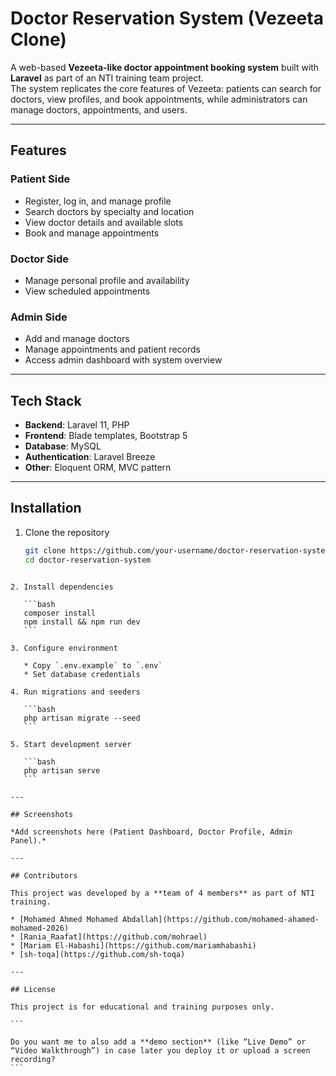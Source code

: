 # Doctor Reservation System (Vezeeta Clone)

A web-based **Vezeeta-like doctor appointment booking system** built with **Laravel** as part of an NTI training team project.  
The system replicates the core features of Vezeeta: patients can search for doctors, view profiles, and book appointments, while administrators can manage doctors, appointments, and users.  

---

## Features

### Patient Side
- Register, log in, and manage profile  
- Search doctors by specialty and location  
- View doctor details and available slots  
- Book and manage appointments  

### Doctor Side
- Manage personal profile and availability  
- View scheduled appointments  

### Admin Side
- Add and manage doctors  
- Manage appointments and patient records  
- Access admin dashboard with system overview  

---

## Tech Stack
- **Backend**: Laravel 11, PHP  
- **Frontend**: Blade templates, Bootstrap 5  
- **Database**: MySQL  
- **Authentication**: Laravel Breeze  
- **Other**: Eloquent ORM, MVC pattern  

---

## Installation

1. Clone the repository  
   ```bash
   git clone https://github.com/your-username/doctor-reservation-system.git
   cd doctor-reservation-system
````

2. Install dependencies

   ```bash
   composer install
   npm install && npm run dev
   ```

3. Configure environment

   * Copy `.env.example` to `.env`
   * Set database credentials

4. Run migrations and seeders

   ```bash
   php artisan migrate --seed
   ```

5. Start development server

   ```bash
   php artisan serve
   ```

---

## Screenshots

*Add screenshots here (Patient Dashboard, Doctor Profile, Admin Panel).*

---

## Contributors

This project was developed by a **team of 4 members** as part of NTI training.

* [Mohamed Ahmed Mohamed Abdallah](https://github.com/mohamed-ahamed-mohamed-2026)
* [Rania_Raafat](https://github.com/mohrael)
* [Mariam El-Habashi](https://github.com/mariamhabashi)
* [sh-toqa](https://github.com/sh-toqa)

---

## License

This project is for educational and training purposes only.

```

Do you want me to also add a **demo section** (like “Live Demo” or “Video Walkthrough”) in case later you deploy it or upload a screen recording?
```
